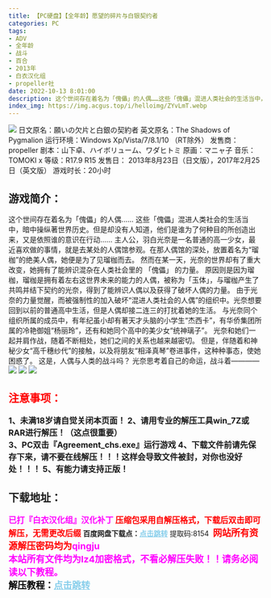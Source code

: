 ```yaml
---
title: 【PC硬盘】【全年龄】愿望的碎片与白银契约者
categories: PC
tags:
- ADV
- 全年龄
- 战斗
- 百合
- 2013年
- 白衣汉化组
- propeller社
date: 2022-10-13 8:01:00
description: 这个世间存在着名为「傀儡」的人偶……这些「傀儡」混进人类社会的生活当中，暗中操纵著世界历史。但是却没有人知道，他们是谁为了何种目的所创造出来，又是依照谁的意识在行动……
index_img: https://img.acgus.top/i/helloimg/ZYvLmT.webp
---
```

![](https://img.acgus.top/i/helloimg/ZYvLmT.webp)
日文原名：願いの欠片と白銀の契約者
英文原名：The Shadows of Pygmalion
运行环境：Windows Xp/Vista/7/8.1/10 （RT除外）
发售商：propeller
剧本：山下卓、ハイボリューム、ワダヒトミ
原画：マニャ子
音乐：TOMOKI x
等级：R17.9 R15
发售日： 2013年8月23日（日文版），2017年2月25日（英文版）
游戏时长：20小时

## 游戏简介：
这个世间存在着名为「傀儡」的人偶……
这些「傀儡」混进人类社会的生活当中，暗中操纵著世界历史。但是却没有人知道，他们是谁为了何种目的所创造出来，又是依照谁的意识在行动……
主人公，羽白光奈是一名普通的高一少女，最近喜欢做的事情，就是去某处的人偶馆参观。在那人偶馆的深处，放置着名为“瑠枷”的绝美人偶，她便是为了见瑠枷而去。
然而在某一天，光奈的世界却有了重大改变，她拥有了能辨识混杂在人类社会里的 「傀儡」 的力量。
原因则是因为瑠枷，瑠枷是拥有着左右这世界未来的能力的人偶，被称为「玉体」，与瑠枷产生了共鸣并结下契约的光奈，得到了能辨识人偶以及获得了破坏人偶的力量。
由于光奈的力量觉醒，而被强制性的加入破坏“混进人类社会的人偶”的组织中。光奈想要回到以前的普通高中生活，但是人偶却接二连三的打扰着她的生活。
与光奈同个组织所属的成员中，有年纪虽小却有著天才头脑的小学生“杰西卡”，有华侨集团所属的冷艳御姐“杨丽玲”，还有和她同个高中的美少女“统神璃子”。
光奈和她们一起并肩作战，随着不断相处，她们之间的关系也越来越密切。
但是，伴随着和神秘少女“高千穗纱代”的接触，以及将朋友“相泽真琴”卷进事件，这种种事态，使她困惑了。
这是，人偶与人类的战斗吗？
光奈思考着自己的命运，战斗着————
![](https://img.acgus.top/i/helloimg/ZYv4yr.webp)
![](https://img.acgus.top/i/helloimg/ZYvtpq.webp)
![](https://img.acgus.top/i/helloimg/ZYvsSc.webp)





## <font color=#FF0000 >注意事项：</font>
<font size=3><b>1、未满18岁请自觉关闭本页面！
2、请用专业的解压工具win_7Z或RAR进行解压！（这点很重要）  
3、PC双击『Agreement_chs.exe』运行游戏
4、下载文件前请先保存下来，请不要在线解压！！！这样会导致文件被封，对你也没好处！！！
5、有能力请支持正版！</b></font>

## 下载地址：
<font color=#FF00FF size=3>**已打『白衣汉化组』汉化补丁**</font>
<font color=#FF0000 size=3>**压缩包采用自解压格式，下载后双击即可解压，无需更改后缀**</font>
<b>百度网盘下载点：</b><a href="https://pan.baidu.com/s/1ltH5Y2MEqXpIYZ_BGJ_hqg?pwd=8154" style="color: #87CEEB;"><b>点击跳转</b></a> 提取码:8154
<a style="padding: 0" href="https://post.qingju.org/AD/"><img style="max-width:100%" src="https://img.acgus.top/i/2024/07/478f689b8021d8d499ab43d21acf137a.gif" alt=""></a>
<b><font color=#FF0000 size=4>网站所有资源解压密码均为</b></font><b><font color=#FF00FF size=4>qingju</font><font color=#FF0000 ></font></b><br><b><font color=#FF00FF size=4>本站所有文件均为lz4加密格式，不看必解压失败！！请务必阅读以下教程。</b></font><br><b><font color=#000 size=4>解压教程：</b><a href="https://post.qingju.org/tutorial/000/" style="color: #87CEEB;"><b>点击跳转</b></a>